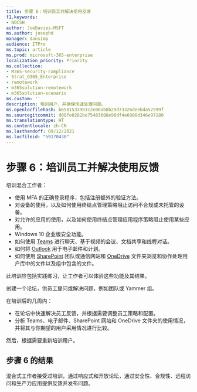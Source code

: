 ```yaml
---
title: 步骤 6：培训员工并解决使用反馈
f1.keywords:
- NOCSH
author: JoeDavies-MSFT
ms.author: josephd
manager: dansimp
audience: ITPro
ms.topic: article
ms.prod: microsoft-365-enterprise
localization_priority: Priority
ms.collection:
- M365-security-compliance
- Strat_O365_Enterprise
- remotework
- m365solution-remotework
- m365solution-scenario
ms.custom: ''
description: 培训用户，并确保快速处理问题。
ms.openlocfilehash: b6581533983c2e00ab8b29d73326deebda52599f
ms.sourcegitcommit: d08fe0282be75483608e96df4e6986d346e97180
ms.translationtype: HT
ms.contentlocale: zh-CN
ms.lasthandoff: 09/12/2021
ms.locfileid: "59170430"
---
```

# <a name="step-6-train-your-workers-and-address-usage-feedback"></a>步骤 6：培训员工并解决使用反馈

培训混合工作者：

- 使用 MFA 的正确登录程序，包括注册额外的验证方法。
- 对设备的使用，以及如何使用终结点管理策略阻止访问不合规或未托管的设备。
- 对允许的应用的使用，以及如何使用终结点管理应用程序策略阻止使用某些应用。
- Windows 10 企业版安全功能。
- 如何使用 [Teams](/microsoftteams/training-microsoft-teams-landing-page) 进行聊天、基于视频的会议、文档共享和线程对话。
- 如何将 [Outlook](https://support.office.com/article/outlook-training-8a5b816d-9052-4190-a5eb-494512343cca) 用于电子邮件和计划。
- 如何使用 [SharePoint](https://support.office.com/article/sharepoint-online-video-training-cb8ef501-84db-4427-ac77-ec2009fb8e23) 团队或通信网站和 [OneDrive](https://support.office.com/article/onedrive-video-training-1f608184-b7e6-43ca-8753-2ff679203132) 文件夹浏览和协作处理用户库中的文件以及组中包含的文件。

此培训应包括实践练习，让工作者可以体验这些功能及其结果。

创建一个论坛，供员工提问或解决问题，例如团队或 Yammer 组。

在培训后的几周内：

- 在论坛中快速解决员工反馈，并根据需要调整员工策略和配置。
- 分析 Teams、电子邮件、SharePoint 网站和 OneDrive 文件夹的使用情况，并将其与你期望的用户采用情况进行比较。

然后，根据需要重新培训用户。

## <a name="results-of-step-6"></a>步骤 6 的结果

混合式工作者接受过培训，通过响应式和开放论坛，通过安全性、合规性、远程访问和生产力应用提供反馈并发布问题。

